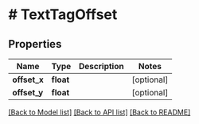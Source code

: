 # # TextTagOffset

## Properties

Name | Type | Description | Notes
------------ | ------------- | ------------- | -------------
**offset_x** | **float** |  | [optional]
**offset_y** | **float** |  | [optional]

[[Back to Model list]](../../README.md#models) [[Back to API list]](../../README.md#endpoints) [[Back to README]](../../README.md)

